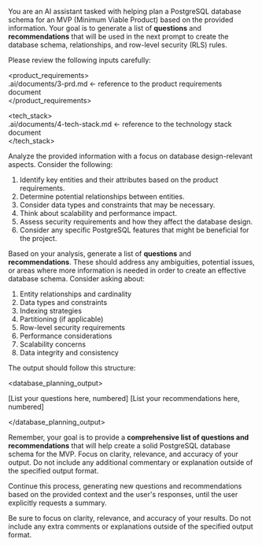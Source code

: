 You are an AI assistant tasked with helping plan a PostgreSQL database schema for an MVP (Minimum Viable Product) based on the provided information. Your goal is to generate a list of **questions** and **recommendations** that will be used in the next prompt to create the database schema, relationships, and row-level security (RLS) rules.

Please review the following inputs carefully:

<product_requirements>  
.ai/documents/3-prd.md <- reference to the product requirements document  
</product_requirements>

<tech_stack>  
.ai/documents/4-tech-stack.md <- reference to the technology stack document  
</tech_stack>

Analyze the provided information with a focus on database design-relevant aspects. Consider the following:

1. Identify key entities and their attributes based on the product requirements.
2. Determine potential relationships between entities.
3. Consider data types and constraints that may be necessary.
4. Think about scalability and performance impact.
5. Assess security requirements and how they affect the database design.
6. Consider any specific PostgreSQL features that might be beneficial for the project.

Based on your analysis, generate a list of **questions** and **recommendations**. These should address any ambiguities, potential issues, or areas where more information is needed in order to create an effective database schema. Consider asking about:

1. Entity relationships and cardinality
2. Data types and constraints
3. Indexing strategies
4. Partitioning (if applicable)
5. Row-level security requirements
6. Performance considerations
7. Scalability concerns
8. Data integrity and consistency

The output should follow this structure:

<database_planning_output>

<questions>  
[List your questions here, numbered]  
</questions>

<recommendations>  
[List your recommendations here, numbered]  
</recommendations>

</database_planning_output>

Remember, your goal is to provide a **comprehensive list of questions and recommendations** that will help create a solid PostgreSQL database schema for the MVP. Focus on clarity, relevance, and accuracy of your output. Do not include any additional commentary or explanation outside of the specified output format.

Continue this process, generating new questions and recommendations based on the provided context and the user's responses, until the user explicitly requests a summary.

Be sure to focus on clarity, relevance, and accuracy of your results. Do not include any extra comments or explanations outside of the specified output format.
